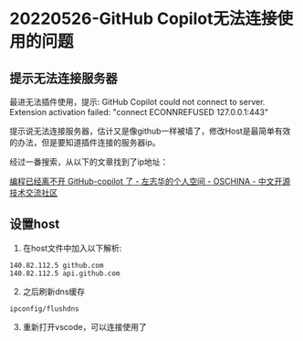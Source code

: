 # 20220526-GitHub Copilot无法连接使用的问题

## 提示无法连接服务器

最进无法插件使用，提示: GitHub Copilot could not connect to server. Extension activation failed: "connect ECONNREFUSED 127.0.0.1:443"

提示说无法连接服务器，估计又是像github一样被墙了，修改Host是最简单有效的办法，但是要知道插件连接的服务器ip。

经过一番搜索，从以下的文章找到了ip地址：

[编程已经离不开 GitHub-copilot 了 - 左志华的个人空间 - OSCHINA - 中文开源技术交流社区](https://my.oschina.net/zuozhihua/blog/5531456)

## 设置host

1. 在host文件中加入以下解析:

```
140.82.112.5 github.com
140.82.112.5 api.github.com
```

2. 之后刷新dns缓存

```
ipconfig/flushdns
```

3. 重新打开vscode，可以连接使用了